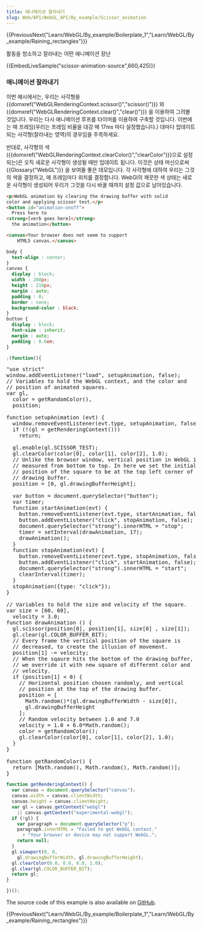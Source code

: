 ```yaml
---
title: 애니메이션 잘라내기
slug: Web/API/WebGL_API/By_example/Scissor_animation
---
```

{{PreviousNext("Learn/WebGL/By_example/Boilerplate_1","Learn/WebGL/By_example/Raining_rectangles")}}

활동을 청소하고 잘라내는 어떤 애니메이션 장난

{{EmbedLiveSample("scissor-animation-source",660,425)}}

### 애니메이션 잘라내기

이번 예시에서는, 우리는 사각형을 {{domxref("WebGLRenderingContext.scissor()","scissor()")}} 와{{domxref("WebGLRenderingContext.clear()","clear()")}} 을 이용하여 그려볼 것입니다. 우리는 다시 애니메이션 루프를 타이머를 이용하여 구축할 것입니다. 이번에는 매 프레임(우리는 프레임 비율을 대강 매 17ms 마다 설정했습니다.) 대마다 업데이트 되는 사각형(잘라내는 영역)의 경우임을 주목하세요.

반대로, 사각형의 색 ({{domxref("WebGLRenderingContext.clearColor()","clearColor")}}으로 설정되는)은 오직 새로운 사각형이 생성될 때만 업데이트 됩니다. 이것은 상태 머신으로써 {{Glossary("WebGL")}} 을 보여줄 좋은 데모입니다. 각 사각형에 대하여 우리는 그것의 색을 결정하고, 매 프레임마다 위치를 결정합니다. WebGl의 깨끗한 색 상태는 새로운 사각형이 생성되어 우리가 그것을 다시 바꿀 때까지 설정 값으로 남아있습니다.

```html hidden
<p>WebGL animation by clearing the drawing buffer with solid
color and applying scissor test.</p>
<button id="animation-onoff">
  Press here to
<strong>[verb goes here]</strong>
  the animation</button>
```

```html hidden
<canvas>Your browser does not seem to support
    HTML5 canvas.</canvas>
```

```css hidden
body {
  text-align : center;
}
canvas {
  display : block;
  width : 280px;
  height : 210px;
  margin : auto;
  padding : 0;
  border : none;
  background-color : black;
}
button {
  display : block;
  font-size : inherit;
  margin : auto;
  padding : 0.6em;
}
```

```js hidden
;(function(){
```

<pre class="brush: js" id="livesample-js">"use strict"
window.addEventListener("load", setupAnimation, false);
// Variables to hold the WebGL context, and the color and
// position of animated squares.
var gl,
  color = getRandomColor(),
  position;

function setupAnimation (evt) {
  window.removeEventListener(evt.type, setupAnimation, false);
  if (!(gl = getRenderingContext()))
    return;

  gl.enable(gl.SCISSOR_TEST);
  gl.clearColor(color[0], color[1], color[2], 1.0);
  // Unlike the browser window, vertical position in WebGL is
  // measured from bottom to top. In here we set the initial
  // position of the square to be at the top left corner of the
  // drawing buffer.
  position = [0, gl.drawingBufferHeight];

  var button = document.querySelector("button");
  var timer;
  function startAnimation(evt) {
    button.removeEventListener(evt.type, startAnimation, false);
    button.addEventListener("click", stopAnimation, false);
    document.querySelector("strong").innerHTML = "stop";
    timer = setInterval(drawAnimation, 17);
    drawAnimation();
  }
  function stopAnimation(evt) {
    button.removeEventListener(evt.type, stopAnimation, false);
    button.addEventListener("click", startAnimation, false);
    document.querySelector("strong").innerHTML = "start";
    clearInterval(timer);
  }
  stopAnimation({type: "click"});
}

// Variables to hold the size and velocity of the square.
var size = [60, 60],
  velocity = 3.0;
function drawAnimation () {
  gl.scissor(position[0], position[1], size[0] , size[1]);
  gl.clear(gl.COLOR_BUFFER_BIT);
  // Every frame the vertical position of the square is
  // decreased, to create the illusion of movement.
  position[1] -= velocity;
  // When the sqaure hits the bottom of the drawing buffer,
  // we override it with new square of different color and
  // velocity.
  if (position[1] &#x3C; 0) {
    // Horizontal position chosen randomly, and vertical
    // position at the top of the drawing buffer.
    position = [
      Math.random()*(gl.drawingBufferWidth - size[0]),
      gl.drawingBufferHeight
    ];
    // Random velocity between 1.0 and 7.0
    velocity = 1.0 + 6.0*Math.random();
    color = getRandomColor();
    gl.clearColor(color[0], color[1], color[2], 1.0);
  }
}

function getRandomColor() {
  return [Math.random(), Math.random(), Math.random()];
}
</pre>

```js hidden
function getRenderingContext() {
  var canvas = document.querySelector("canvas");
  canvas.width = canvas.clientWidth;
  canvas.height = canvas.clientHeight;
  var gl = canvas.getContext("webgl")
    || canvas.getContext("experimental-webgl");
  if (!gl) {
    var paragraph = document.querySelector("p");
    paragraph.innerHTML = "Failed to get WebGL context."
      + "Your browser or device may not support WebGL.";
    return null;
  }
  gl.viewport(0, 0,
    gl.drawingBufferWidth, gl.drawingBufferHeight);
  gl.clearColor(0.0, 0.0, 0.0, 1.0);
  gl.clear(gl.COLOR_BUFFER_BIT);
  return gl;
}
```

```js hidden
})();
```

The source code of this example is also available on [GitHub](https://github.com/idofilin/webgl-by-example/tree/master/scissor-animation).

{{PreviousNext("Learn/WebGL/By_example/Boilerplate_1","Learn/WebGL/By_example/Raining_rectangles")}}

